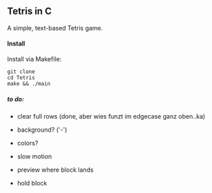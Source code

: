 ## Tetris in C
A simple, text-based Tetris game.

#### Install
Install via Makefile:
```
git clone
cd Tetris
make && ./main
```

##### *to do*: 
- clear full rows (done, aber wies funzt im edgecase ganz oben..ka)
- background? ('-')

- colors?
- slow motion
- preview where block lands
- hold block